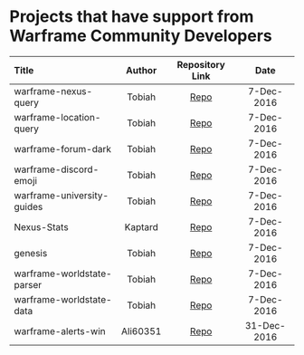 # Projects that have support from Warframe Community Developers

Title | Author | Repository Link | Date |
:--- | :---: | :---: | :---:|
warframe-nexus-query | Tobiah | [Repo](https://github.com/aliasfalse/warframe-nexus-query) | 7-Dec-2016
warframe-location-query | Tobiah | [Repo](https://github.com/aliasfalse/warframe-location-query) | 7-Dec-2016
warframe-forum-dark | Tobiah | [Repo](https://github.com/Warframe-Community-Developers/warframe-forum-dark) | 7-Dec-2016
warframe-discord-emoji | Tobiah | [Repo](https://github.com/Warframe-Community-Developers/warframe-discord-emoji) | 7-Dec-2016
warframe-university-guides | Tobiah | [Repo](https://github.com/Warframe-Community-Developers/warframe-university-guides) | 7-Dec-2016
Nexus-Stats | Kaptard | [Repo](https://github.com/Kaptard/Nexus-Stats) | 7-Dec-2016
genesis | Tobiah | [Repo](https://github.com/aliasfalse/genesis) | 7-Dec-2016
warframe-worldstate-parser | Tobiah | [Repo](https://github.com/aliasfalse/warframe-worldstate-parser) | 7-Dec-2016
warframe-worldstate-data | Tobiah | [Repo](https://github.com/aliasfalse/warframe-worldstate-data) | 7-Dec-2016
warframe-alerts-win | Ali60351 | [Repo](https://github.com/Warframe-Community-Developers/warframe-alerts-win) | 31-Dec-2016
